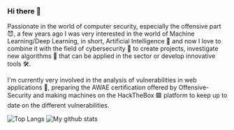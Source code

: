 ### Hi there 👋

Passionate in the world of computer security, especially the offensive part 😈, a few years ago I was very interested in the world of Machine Learning/Deep Learning, in short, Artificial Intelligence 🧠 and now I love to combine it with the field of cybersecurity 🔐 to create projects, investigate new algorithms 🧮 that can be applied in the sector or develop innovative tools 🛠️.

I'm currently very involved in the analysis of vulnerabilities in web applications 🐞, preparing the AWAE certification offered by Offensive-Security and making machines on the HackTheBox 🟩 platform to keep up to date on the different vulnerabilities.

![Top Langs](https://github-readme-stats.vercel.app/api/top-langs/?username=alexfrancow&hide=TeX&layout=compact&card_width=245&hide_border=true&theme=dark)
![My github stats](https://github-readme-stats.vercel.app/api?username=alexfrancow&show_icons=true&card_width=445&layout=compact&hide=TeX&hide_border=true&theme=dark)

<!--
**alexfrancow/alexfrancow** is a ✨ _special_ ✨ repository because its `README.md` (this file) appears on your GitHub profile.

Here are some ideas to get you started:

- 🔭 I’m currently working on ...
- 🌱 I’m currently learning ...
- 👯 I’m looking to collaborate on ...
- 🤔 I’m looking for help with ...
- 💬 Ask me about ...
- 📫 How to reach me: ...
- 😄 Pronouns: ...
- ⚡ Fun fact: ...
-->
